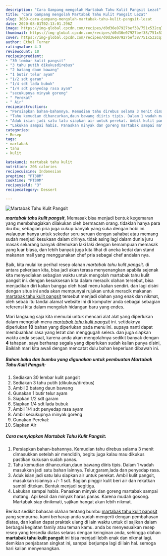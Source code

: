 ```yaml
---
description: "Cara Gampang mengolah Martabak Tahu Kulit Pangsit Lezat"
title: "Cara Gampang mengolah Martabak Tahu Kulit Pangsit Lezat"
slug: 3039-cara-gampang-mengolah-martabak-tahu-kulit-pangsit-lezat
date: 2020-08-01T02:13:01.296Z
image: https://img-global.cpcdn.com/recipes/d0d36e07927bef38/751x532cq70/martabak-tahu-kulit-pangsit-foto-resep-utama.jpg
thumbnail: https://img-global.cpcdn.com/recipes/d0d36e07927bef38/751x532cq70/martabak-tahu-kulit-pangsit-foto-resep-utama.jpg
cover: https://img-global.cpcdn.com/recipes/d0d36e07927bef38/751x532cq70/martabak-tahu-kulit-pangsit-foto-resep-utama.jpg
author: Ethel Turner
ratingvalue: 4.3
reviewcount: 10
recipeingredient:
- "30 lembar kulit pangsit"
- "3 tahu putih dikukusdirebus"
- "2 batang daun bawang"
- "1 butir telur ayam"
- "1/2 sdt garam"
- "1/4 sdt lada bubuk"
- "1/4 sdt penyedap rasa ayam"
- "secukupnya minyak goreng"
- " Perekat"
- " Air"
recipeinstructions:
- "Persiapkan bahan-bahannya. Kemudian tahu direbus selama 3 menit dimasukkan setelah air mendidih, begitu juga kalau mau dikukus pastikan kukusan sudah panas."
- "Tahu kemudian dihancurkan,daun bawang diiris tipis. Dalam 1 wadah masukkan jadi satu bahan lainnya. Telur,garam,lada dan penyedap rasa."
- "Aduk isian jadi satu lalu siapkan air untuk perekat. Ambil kulit pangsit, masukkan isiannya +/- 1 sdt. Bagian pinggir kulit beri air dan rekatkan sambil ditekan. Bentuk menjadi segitiga."
- "Lakukan sampai habis. Panaskan minyak dan goreng martabak sampai matang. Api kecil dan minyak harus panas. Karena mudah gosong. Martabak siap dinikmati, sajikan hangat akan lebih nikmat."
categories:
- Resep
tags:
- martabak
- tahu
- kulit

katakunci: martabak tahu kulit 
nutrition: 206 calories
recipecuisine: Indonesian
preptime: "PT38M"
cooktime: "PT39M"
recipeyield: "3"
recipecategory: Dessert

---
```



![Martabak Tahu Kulit Pangsit](https://img-global.cpcdn.com/recipes/d0d36e07927bef38/751x532cq70/martabak-tahu-kulit-pangsit-foto-resep-utama.jpg)

<b><i>martabak tahu kulit pangsit</i></b>, Memasak bisa menjadi bentuk kegemaran yang membahagiakan dilakukan oleh bermacam orang. tidaklah hanya para ibu ibu, sebagian pria juga cukup banyak yang suka dengan hobi ini. walaupun hanya untuk sekedar seru seruan dengan sahabat atau memang sudah menjadi kesukaan dalam dirinya. tidak asing lagi dalam dunia juru masak sekarang banyak ditemukan laki laki dengan kemampuan memasak yang luar biasa, dan lebih banyak juga kita lihat di aneka kedai dan stand makanan mall yang menggunakan chef pria sebagai chef andalan nya.



Baik, kita mulai ke perihal resep olahan <i>martabak tahu kulit pangsit</i>. di antara pekerjaan kita, bisa jadi akan terasa menyenangkan apabila sejenak kita menyediakan sebagian waktu untuk mengolah martabak tahu kulit pangsit ini. dengan kesuksesan kita dalam meracik olahan tersebut, bisa menjadikan diri kalian bangga oleh hasil menu kalian sendiri. dan lagi disini dengan situs ini anda akan mempunyai rujukan untuk meracik makanan <u>martabak tahu kulit pangsit</u> tersebut menjadi olahan yang enak dan nikmat, oleh sebab itu tandai alamat website ini di komputer anda sebagai sebagian referensi kita dalam mengolah hidangan baru yang endes.


Mari langsung saja kita memulai untuk mencari alat alat yang diperlukan dalam mengolah menu <u><i>martabak tahu kulit pangsit</i></u> ini. setidaknya diperlukan <b>10</b> bahan yang diperlukan pada menu ini. supaya nanti dapat membuahkan rasa yang lezat dan menggugah selera. dan juga siapkan waktu anda sesaat, karena anda akan mengolahnya sedikit banyak dengan <b>4</b> tahapan. saya berharap segala yang diperlukan sudah kalian punya disini, Baiklah mari kita awali dengan mencatat dulu bahan keperluan dibawah ini.

<!--inarticleads1-->

##### Bahan baku dan bumbu yang digunakan untuk pembuatan Martabak Tahu Kulit Pangsit:

1. Sediakan 30 lembar kulit pangsit
1. Sediakan 3 tahu putih (dikukus/direbus)
1. Ambil 2 batang daun bawang
1. Gunakan 1 butir telur ayam
1. Siapkan 1/2 sdt garam
1. Siapkan 1/4 sdt lada bubuk
1. Ambil 1/4 sdt penyedap rasa ayam
1. Ambil secukupnya minyak goreng
1. Gunakan  Perekat:
1. Siapkan  Air




<!--inarticleads2-->

##### Cara menyiapkan Martabak Tahu Kulit Pangsit:

1. Persiapkan bahan-bahannya. Kemudian tahu direbus selama 3 menit dimasukkan setelah air mendidih, begitu juga kalau mau dikukus pastikan kukusan sudah panas.
1. Tahu kemudian dihancurkan,daun bawang diiris tipis. Dalam 1 wadah masukkan jadi satu bahan lainnya. Telur,garam,lada dan penyedap rasa.
1. Aduk isian jadi satu lalu siapkan air untuk perekat. Ambil kulit pangsit, masukkan isiannya +/- 1 sdt. Bagian pinggir kulit beri air dan rekatkan sambil ditekan. Bentuk menjadi segitiga.
1. Lakukan sampai habis. Panaskan minyak dan goreng martabak sampai matang. Api kecil dan minyak harus panas. Karena mudah gosong. Martabak siap dinikmati, sajikan hangat akan lebih nikmat.




Berikut sedikit bahasan olahan tentang bumbu <u>martabak tahu kulit pangsit</u> yang sempurna. kami berharap anda sudah mengerti dengan pembahasan diatas, dan kalian dapat praktek ulang di lain waktu untuk di sajikan dalam berbagai kegiatan family atau teman kamu. anda bs menyesuaikan resep resep yang tersedia diatas selaras dengan keinginan anda, sehingga olahan <b>martabak tahu kulit pangsit</b> ini bisa menjadi lebih enak dan nikmat lagi. demikian penjabaran singkat ini, sampai berjumpa lagi di lain hal. semoga hari kalian menyenangkan.
